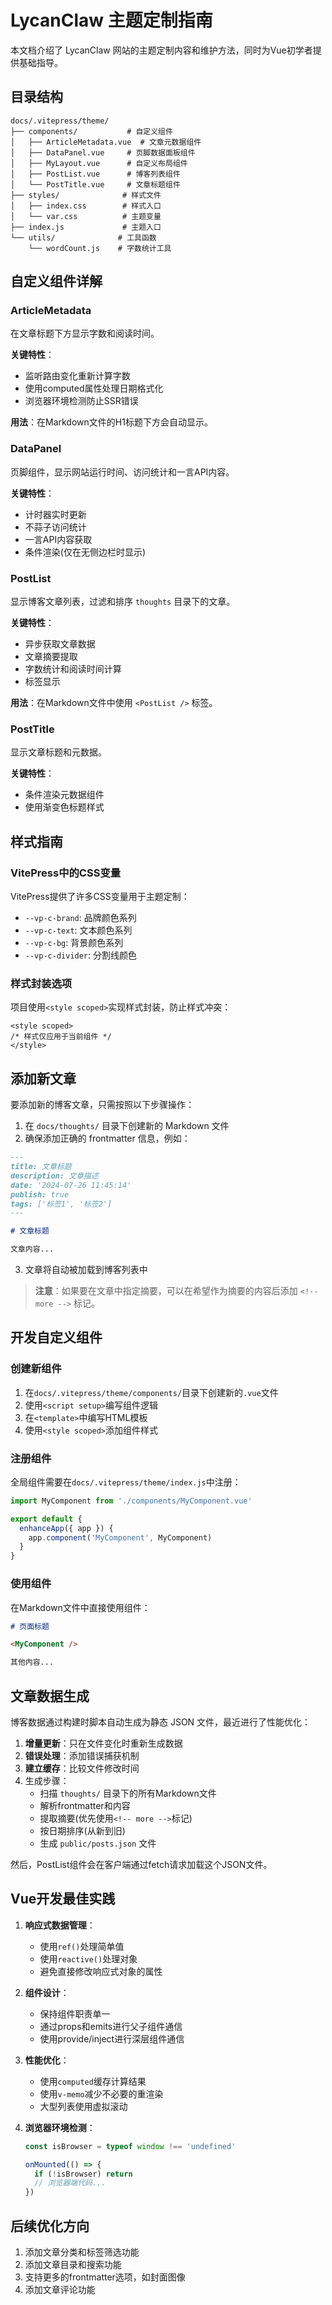 # LycanClaw 主题定制指南

本文档介绍了 LycanClaw 网站的主题定制内容和维护方法，同时为Vue初学者提供基础指导。

## 目录结构

```
docs/.vitepress/theme/
├── components/           # 自定义组件
│   ├── ArticleMetadata.vue  # 文章元数据组件
│   ├── DataPanel.vue     # 页脚数据面板组件 
│   ├── MyLayout.vue      # 自定义布局组件
│   ├── PostList.vue      # 博客列表组件
│   └── PostTitle.vue     # 文章标题组件
├── styles/              # 样式文件
│   ├── index.css        # 样式入口
│   └── var.css          # 主题变量
├── index.js             # 主题入口
└── utils/              # 工具函数
    └── wordCount.js    # 字数统计工具
```


## 自定义组件详解

### ArticleMetadata

在文章标题下方显示字数和阅读时间。

**关键特性**：
- 监听路由变化重新计算字数
- 使用computed属性处理日期格式化
- 浏览器环境检测防止SSR错误

**用法**：在Markdown文件的H1标题下方会自动显示。

### DataPanel

页脚组件，显示网站运行时间、访问统计和一言API内容。

**关键特性**：
- 计时器实时更新
- 不蒜子访问统计
- 一言API内容获取
- 条件渲染(仅在无侧边栏时显示)

### PostList

显示博客文章列表，过滤和排序 `thoughts` 目录下的文章。

**关键特性**：
- 异步获取文章数据
- 文章摘要提取
- 字数统计和阅读时间计算
- 标签显示

**用法**：在Markdown文件中使用 `<PostList />` 标签。

### PostTitle

显示文章标题和元数据。

**关键特性**：
- 条件渲染元数据组件
- 使用渐变色标题样式

## 样式指南

### VitePress中的CSS变量

VitePress提供了许多CSS变量用于主题定制：

- `--vp-c-brand`: 品牌颜色系列
- `--vp-c-text`: 文本颜色系列
- `--vp-c-bg`: 背景颜色系列
- `--vp-c-divider`: 分割线颜色

### 样式封装选项

项目使用`<style scoped>`实现样式封装，防止样式冲突：

```vue
<style scoped>
/* 样式仅应用于当前组件 */
</style>
```

## 添加新文章

要添加新的博客文章，只需按照以下步骤操作：

1. 在 `docs/thoughts/` 目录下创建新的 Markdown 文件
2. 确保添加正确的 frontmatter 信息，例如：

```markdown
---
title: 文章标题
description: 文章描述
date: '2024-07-26 11:45:14'
publish: true
tags: ['标签1', '标签2']
---

# 文章标题

文章内容...
```

3. 文章将自动被加载到博客列表中

> **注意**：如果要在文章中指定摘要，可以在希望作为摘要的内容后添加 `<!-- more -->` 标记。

## 开发自定义组件

### 创建新组件

1. 在`docs/.vitepress/theme/components/`目录下创建新的`.vue`文件
2. 使用`<script setup>`编写组件逻辑
3. 在`<template>`中编写HTML模板
4. 使用`<style scoped>`添加组件样式

### 注册组件

全局组件需要在`docs/.vitepress/theme/index.js`中注册：

```js
import MyComponent from './components/MyComponent.vue'

export default {
  enhanceApp({ app }) {
    app.component('MyComponent', MyComponent)
  }
}
```

### 使用组件

在Markdown文件中直接使用组件：

```markdown
# 页面标题

<MyComponent />

其他内容...
```

## 文章数据生成

博客数据通过构建时脚本自动生成为静态 JSON 文件，最近进行了性能优化：

1. **增量更新**：只在文件变化时重新生成数据
2. **错误处理**：添加错误捕获机制
3. **建立缓存**：比较文件修改时间
4. 生成步骤：
   - 扫描 `thoughts/` 目录下的所有Markdown文件
   - 解析frontmatter和内容
   - 提取摘要(优先使用`<!-- more -->`标记)
   - 按日期排序(从新到旧)
   - 生成 `public/posts.json` 文件

然后，PostList组件会在客户端通过fetch请求加载这个JSON文件。

## Vue开发最佳实践

1. **响应式数据管理**：
   - 使用`ref()`处理简单值
   - 使用`reactive()`处理对象
   - 避免直接修改响应式对象的属性

2. **组件设计**：
   - 保持组件职责单一
   - 通过props和emits进行父子组件通信
   - 使用provide/inject进行深层组件通信

3. **性能优化**：
   - 使用`computed`缓存计算结果
   - 使用`v-memo`减少不必要的重渲染
   - 大型列表使用虚拟滚动

4. **浏览器环境检测**：
   ```js
   const isBrowser = typeof window !== 'undefined'
   
   onMounted(() => {
     if (!isBrowser) return
     // 浏览器端代码...
   })
   ```

## 后续优化方向

1. 添加文章分类和标签筛选功能
2. 添加文章目录和搜索功能
3. 支持更多的frontmatter选项，如封面图像
4. 添加文章评论功能